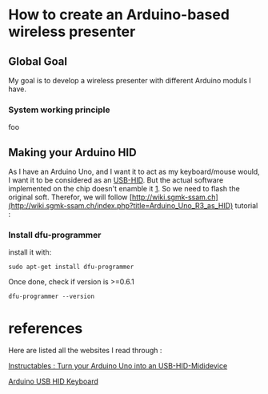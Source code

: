 # How to create an Arduino-based wireless presenter

## Global Goal

My goal is to develop a wireless presenter with different Arduino moduls I have.

### System working principle
foo

## Making your Arduino HID
As I have an Arduino Uno, and I want it to act as my keyboard/mouse would, I want it to be considered as an [USB-HID](http://en.wikipedia.org/wiki/USB_human_interface_device_class). But the actual software implemented on the chip doesn't enamble it [1](http://wiki.sgmk-ssam.ch/index.php?title=Arduino_Uno_R3_as_HID). So we need to flash the original soft. Therefor, we will follow [http://wiki.sgmk-ssam.ch](http://wiki.sgmk-ssam.ch/index.php?title=Arduino_Uno_R3_as_HID) tutorial :

### Install dfu-programmer
install it with:

    sudo apt-get install dfu-programmer

Once done, check if version is >=0.6.1

    dfu-programmer --version





# references
Here are listed all the websites I read through :

[Instructables : Turn your Arduino Uno into an USB-HID-Mididevice](http://www.instructables.com/id/Turn-your-Arduino-Uno-into-an-USB-HID-Mididevice/)

[Arduino USB HID Keyboard](http://mitchtech.net/arduino-usb-hid-keyboard/)

